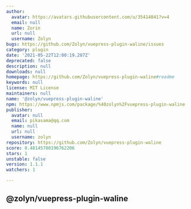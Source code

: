 ```yaml
---
author:
  avatar: https://avatars.githubusercontent.com/u/35414841?v=4
  email: null
  name: Zorin
  url: null
  username: Zolyn
bugs: https://github.com/Zolyn/vuepress-plugin-waline/issues
category: plugin
date: '2021-05-22T12:00:19.287Z'
deprecated: false
description: null
downloads: null
homepage: https://github.com/Zolyn/vuepress-plugin-waline#readme
keywords: null
license: MIT License
maintainers: null
name: '@zolyn/vuepress-plugin-waline'
npm: https://www.npmjs.com/package/%40zolyn%2Fvuepress-plugin-waline
publisher:
  avatar: null
  email: pikasama@qq.com
  name: null
  url: null
  username: zolyn
repository: https://github.com/Zolyn/vuepress-plugin-waline
score: 0.48145780196762206
stars: 1
unstable: false
version: 1.1.1
watchers: 1

---
```


## @zolyn/vuepress-plugin-waline